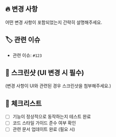 ## 🔥 변경 사항
어떤 변경 사항이 포함되었는지 간략히 설명해주세요.

## 🏷 관련 이슈
- 관련 이슈: `#123`

## 📸 스크린샷 (UI 변경 시 필수)
(변경 사항이 UI와 관련된 경우 스크린샷을 첨부해주세요.)

## 📌 체크리스트
- [ ] 기능이 정상적으로 동작하는지 테스트 완료
- [ ] 코드 스타일 가이드 준수 여부 확인
- [ ] 관련 문서 업데이트 완료 (필요 시)
